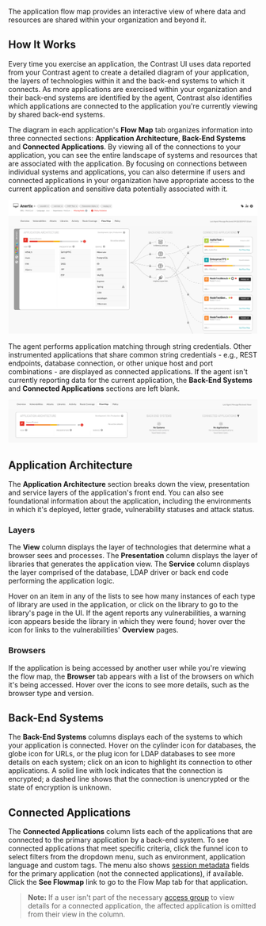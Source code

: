 <!--
title: "Flow map"
description: "Learn how to view the flow of data through your application."
tags: "user UI applications flow map data access"
-->

The application flow map provides an interactive view of where data and resources are shared within your organization and beyond it.

## How It Works

Every time you exercise an application, the Contrast UI uses data reported from your Contrast agent to create a detailed diagram of your application, the layers of technologies within it and the back-end systems to which it connects. As more applications are exercised within your organization and their back-end systems are identified by the agent, Contrast also identifies which applications are connected to the application you're currently viewing by shared back-end systems. 

The diagram in each application's **Flow Map** tab organizes information into three connected sections: **Application Architecture**, **Back-End Systems** and **Connected Applications**. By viewing all of the connections to your application, you can see the entire landscape of systems and resources that are associated with the application. By focusing on connections between individual systems and applications, you can also determine if users and connected applications in your organization have appropriate access to the current application and sensitive data potentially associated with it. 

<a href="assets/images/Flow-map-active.png" rel="lightbox" title="View the connections between your applications in the Flow Map tab"><img class="thumbnail" src="assets/images/Flow-map-active.png"/></a>

The agent performs application matching through string credentials. Other instrumented applications that share common string credentials - e.g., REST endpoints, database connection, or other unique host and port combinations - are displayed as connected applications. If the agent isn't currently reporting data for the current application, the **Back-End Systems** and **Connected Applications** sections are left blank.

<a href="assets/images/Flow-map-empty.png" rel="lightbox" title="If the agent hasn't reported data for back-end systems or connected applications, these sections are unpopulated"><img class="thumbnail" src="assets/images/Flow-map-empty.png"/></a>

## Application Architecture

The **Application Architecture** section breaks down the view, presentation and service layers of the application's front end. You can also see foundational information about the application, including the environments in which it's deployed, letter grade, vulnerability statuses and attack status. 

### Layers

The **View** column displays the layer of technologies that determine what a browser sees and processes. The **Presentation** column displays the layer of libraries that generates the application view. The **Service** column displays the layer comprised of the database, LDAP driver or back end code performing the application logic.

Hover on an item in any of the lists to see how many instances of each type of library are used in the application, or click on the library to go to the library's page in the UI. If the agent reports any vulnerabilities, a warning icon appears beside the library in which they were found; hover over the icon for links to the vulnerabilities' **Overview** pages.

### Browsers

If the application is being accessed by another user while you're viewing the flow map, the **Browser** tab appears with a list of the browsers on which it's being accessed. Hover over the icons to see more details, such as the browser type and version. 

## Back-End Systems

The **Back-End Systems** columns displays each of the systems to which your application is connected. Hover on the cylinder icon for databases, the globe icon for URLs, or the plug icon for LDAP databases to see more details on each system; click on an icon to highlight its connection to other applications. A solid line with lock indicates that the connection is encrypted; a dashed line shows that the connection is unencrypted or the state of encryption is unknown.  

## Connected Applications

The **Connected Applications** column lists each of the applications that are connected to the primary application by a back-end system. To see connected applications that meet specific criteria, click the funnel icon to select filters from the dropdown menu, such as environment, application language and custom tags. The menu also shows [session metadata](user-vulnerableapps.html#session) fields for the primary application (not the connected applications), if available. Click the **See Flowmap** link to go to the Flow Map tab for that application. 

> **Note:** If a user isn't part of the necessary [access group](admin-manageorgs.html#access) to view details for a connected application, the affected application is omitted from their view in the column. 

